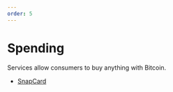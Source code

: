```yaml
---
order: 5
---
```


# Spending

Services allow consumers to buy anything with Bitcoin.

- [SnapCard](https://www.joinsnapcard.com/)